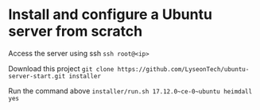 
# Install and configure a Ubuntu server from scratch

Access the server using ssh
```ssh root@<ip>```

Download this project
```git clone https://github.com/LyseonTech/ubuntu-server-start.git installer```

Run the command above
```installer/run.sh 17.12.0~ce-0~ubuntu heimdall yes```